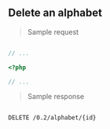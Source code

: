 ## Delete an alphabet

> Sample request

```shell

```

```javascript
// ...
```

```php
<?php

// ...
```

> Sample response

```json

```

`DELETE /0.2/alphabet/{id}`
